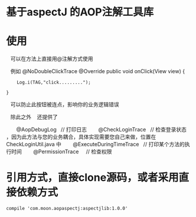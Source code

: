 # 基于aspectJ 的AOP注解工具库

    
# 使用

    可以在方法上直接用@注解方式使用
    
    例如
    @NoDoubleClickTrace
    @Override
    public void onClick(View view) {

        Log.i(TAG,"click.........");

    }
    
    可以防止此按钮被连点，影响你的业务逻辑错误
    
    除此之外
    还提供了
        
        @AopDebugLog    // 打印日志
        @CheckLoginTrace    // 检查登录状态 ，因为此方法与您的业务耦合，具体实现需要您自己来做，位置在 CheckLoginUtil.java 中
        @ExecuteDuringTimeTrace    // 打印某个方法的执行时间
        @PermissionTrace     // 检查权限


# 引用方式，直接clone源码，或者采用直接依赖方式
    compile 'com.moon.aopaspectj:aspectjlib:1.0.0'
